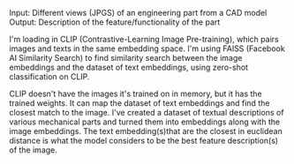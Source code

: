 Input: Different views (JPGS) of an engineering part from a CAD model 
Output: Description of the feature/functionality of the part

I'm loading in CLIP (Contrastive-Learning Image Pre-training), which pairs images and texts in the same embedding space. 
I'm using FAISS (Facebook AI Similarity Search) to find similarity search between the image embeddings and the dataset of text embeddings, using zero-shot classification on CLIP. 

CLIP doesn't have the images it's trained on in memory, but it has the trained weights. It can map the dataset of text embeddings and find the closest match to the image. 
I've created a dataset of textual descriptions of various mechanical parts and turned them into embeddings along with the image embeddings. 
The text embedding(s)that are the closest in euclidean distance is what the model considers to be the best feature description(s) of the image.
